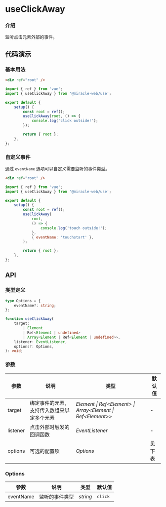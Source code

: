 # useClickAway

### 介绍

监听点击元素外部的事件。

## 代码演示

### 基本用法

```html
<div ref="root" />
```

```js
import { ref } from 'vue';
import { useClickAway } from '@miracle-web/use';

export default {
    setup() {
        const root = ref();
        useClickAway(root, () => {
            console.log('click outside!');
        });

        return { root };
    },
};
```

### 自定义事件

通过 `eventName` 选项可以自定义需要监听的事件类型。

```html
<div ref="root" />
```

```js
import { ref } from 'vue';
import { useClickAway } from '@miracle-web/use';

export default {
    setup() {
        const root = ref();
        useClickAway(
            root,
            () => {
                console.log('touch outside!');
            },
            { eventName: 'touchstart' },
        );

        return { root };
    },
};
```

## API

### 类型定义

```ts
type Options = {
    eventName?: string;
};

function useClickAway(
    target:
        | Element
        | Ref<Element | undefined>
        | Array<Element | Ref<Element | undefined>>,
    listener: EventListener,
    options?: Options,
): void;
```

### 参数

| 参数 | 说明 | 类型 | 默认值 |
| --- | --- | --- | --- |
| target | 绑定事件的元素，支持传入数组来绑定多个元素 | _Element \| Ref\<Element> \| Array\<Element \| Ref\<Element>>_ | - |
| listener | 点击外部时触发的回调函数 | _EventListener_ | - |
| options | 可选的配置项 | _Options_ | 见下表 |

### Options

| 参数      | 说明           | 类型     | 默认值  |
| --------- | -------------- | -------- | ------- |
| eventName | 监听的事件类型 | _string_ | `click` |
